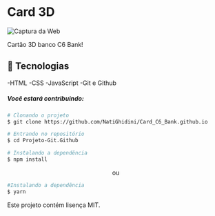 # Card 3D  

![Captura da Web](https://user-images.githubusercontent.com/107075512/194654177-a1bd1afd-09ca-49ab-997c-401f53f93834.jpeg)


Cartão 3D banco C6 Bank!


## :hammer: Tecnologias

-HTML
-CSS
-JavaScript
-Git e Github

 ##### *Você estará contribuindo:*

 ```bash
 # Clonando o projeto 
 $ git clone https://github.com/NatiGhidini/Card_C6_Bank.github.io
 ```

 ```bash
 # Entrando no repositório
 $ cd Projeto-Git.Github
 ```

 ```bash
 # Instalando a dependência
 $ npm install
 ```
<p align="center">ou</p>

 ```bash
 #Instalando a dependência
 $ yarn
 ```

 Este projeto contém lisença MIT.

